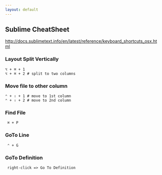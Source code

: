 ```yaml
---
layout: default
---
```

Sublime CheatSheet
---

<http://docs.sublimetext.info/en/latest/reference/keyboard_shortcuts_osx.html>

### Layout Split Vertically
	⌥ + ⌘ + 1
	⌥ + ⌘ + 2 # split to two columns

### Move file to other column
    ⌃ + ⇧ + 1 # move to 1st column
    ⌃ + ⇧ + 2 # move to 2nd column

### Find File
	 ⌘ + P

### GoTo Line
	 ⌃ + G

### GoTo Definition
	 right-click => Go To Definition
